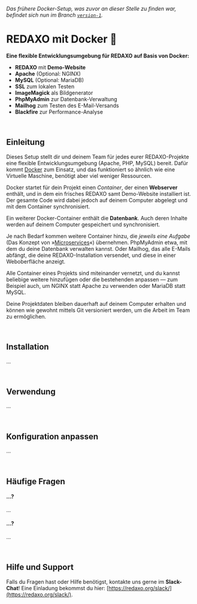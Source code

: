 _Das frühere Docker-Setup, was zuvor an dieser Stelle zu finden war, befindet sich nun im Branch [`version-1`](https://github.com/FriendsOfREDAXO/redaxo-mit-docker/tree/version-1)._


# REDAXO mit Docker 🐳

**Eine flexible Entwicklungsumgebung für REDAXO auf Basis von Docker:**

- **REDAXO** mit **Demo-Website**
- **Apache** (Optional: NGINX)
- **MySQL** (Optional: MariaDB)
- **SSL** zum lokalen Testen
- **ImageMagick** als Bildgenerator
- **PhpMyAdmin** zur Datenbank-Verwaltung
- **Mailhog** zum Testen des E-Mail-Versands
- **Blackfire** zur Performance-Analyse


&nbsp;


## Einleitung

Dieses Setup stellt dir und deinem Team für jedes eurer REDAXO-Projekte eine flexible Entwicklungsumgebung (Apache, PHP, MySQL) bereit. Dafür kommt [Docker](https://de.wikipedia.org/wiki/Docker_(Software)) zum Einsatz, und das funktioniert so ähnlich wie eine Virtuelle Maschine, benötigt aber viel weniger Ressourcen.

Docker startet für dein Projekt einen *Container*, der einen **Webserver** enthält, und in dem ein frisches REDAXO samt Demo-Website installiert ist. Der gesamte Code wird dabei jedoch auf deinem Computer abgelegt und mit dem Container synchronisiert.

Ein weiterer Docker-Container enthält die **Datenbank**. Auch deren Inhalte werden auf deinem Computer gespeichert und synchronisiert.

Je nach Bedarf kommen weitere Container hinzu, die *jeweils eine Aufgabe* (Das Konzept von »[Microservices](https://de.wikipedia.org/wiki/Microservices)«) übernehmen. PhpMyAdmin etwa, mit dem du deine Datenbank verwalten kannst. Oder Mailhog, das alle E-Mails abfängt, die deine REDAXO-Installation versendet, und diese in einer Weboberfläche anzeigt.

Alle Container eines Projekts sind miteinander vernetzt, und du kannst beliebige weitere hinzufügen oder die bestehenden anpassen — zum Beispiel auch, um NGINX statt Apache zu verwenden oder MariaDB statt MySQL.

Deine Projektdaten bleiben dauerhaft auf deinem Computer erhalten und können wie gewohnt mittels Git versioniert werden, um die Arbeit im Team zu ermöglichen.


&nbsp;


## Installation

…


&nbsp;


## Verwendung

…


&nbsp;


## Konfiguration anpassen

…


&nbsp;


## Häufige Fragen


#### …?

…


#### …?

…


&nbsp;


## Hilfe und Support

Falls du Fragen hast oder Hilfe benötigst, kontakte uns gerne im **Slack-Chat**! Eine Einladung bekommst du hier: [https://redaxo.org/slack/](https://redaxo.org/slack/).
